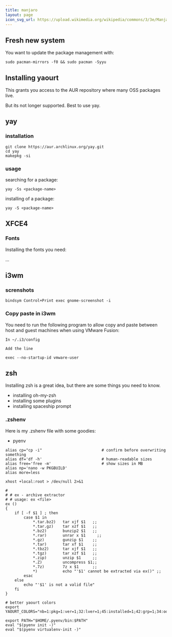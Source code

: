 ```yaml
---
title: manjaro
layout: page
icon_svg_url: https://upload.wikimedia.org/wikipedia/commons/3/3e/Manjaro-logo.svg
---
```


## Fresh new system

You want to update the package management with:

```
sudo pacman-mirrors -f0 && sudo pacman -Syyu
```

## Installing yaourt

This grants you access to the AUR repository where many OSS packages live.

But its not longer supported. Best to use yay.

## yay

### installation

```
git clone https://aur.archlinux.org/yay.git
cd yay
makepkg -si
```

### usage

searching for a package:

```
yay -Ss <package-name>
```

installing of a package:

```
yay -S <package-name>
```

## XFCE4

### Fonts

Installing the fonts you need:

...

## i3wm 

### screnshots

```
bindsym Control+Print exec gnome-screenshot -i
```

### Copy paste in i3wm

You need to run the following program to allow copy and paste between host and guest machines when using VMware Fusion:

```
In ~/.i3/config

Add the line

exec --no-startup-id vmware-user
```

## zsh

Installing zsh is a great idea, but there are some things you need to know.

* installing oh-my-zsh
* installing some plugins
* installing spaceship prompt

### .zshenv

Here is my .zshenv file with some goodies:

* pyenv

```
alias cp="cp -i"                          # confirm before overwriting something
alias df='df -h'                          # human-readable sizes
alias free='free -m'                      # show sizes in MB
alias np='nano -w PKGBUILD'
alias more=less

xhost +local:root > /dev/null 2>&1

#
# # ex - archive extractor
# # usage: ex <file>
ex ()
{
    if [ -f $1 ] ; then
        case $1 in
            *.tar.bz2)   tar xjf $1   ;;
            *.tar.gz)    tar xzf $1   ;;
            *.bz2)       bunzip2 $1   ;;
            *.rar)       unrar x $1     ;;
            *.gz)        gunzip $1    ;;
            *.tar)       tar xf $1    ;;
            *.tbz2)      tar xjf $1   ;;
            *.tgz)       tar xzf $1   ;;
            *.zip)       unzip $1     ;;
            *.Z)         uncompress $1;;
            *.7z)        7z x $1      ;;
            *)           echo "'$1' cannot be extracted via ex()" ;;
        esac
    else
        echo "'$1' is not a valid file"
    fi
}

# better yaourt colors
export YAOURT_COLORS="nb=1:pkg=1:ver=1;32:lver=1;45:installed=1;42:grp=1;34:od=1;41;5:votes=1;44:dsc=0:other=1;35"

export PATH="$HOME/.pyenv/bin:$PATH"
eval "$(pyenv init -)"
eval "$(pyenv virtualenv-init -)"
```
